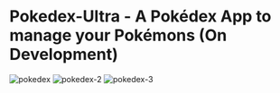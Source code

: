 # Pokedex-Ultra - A Pokédex App to manage your Pokémons (On Development)

![pokedex](https://user-images.githubusercontent.com/62122667/221386337-91250ec9-e77e-42f3-9fc6-f10a8069b846.png)
![pokedex-2](https://user-images.githubusercontent.com/62122667/221386341-9e1c87d1-d8de-4978-be8b-4c858e6c06e0.png)
![pokedex-3](https://user-images.githubusercontent.com/62122667/221386344-8a1217f1-cda8-453d-920b-7507a940d2fc.png)
